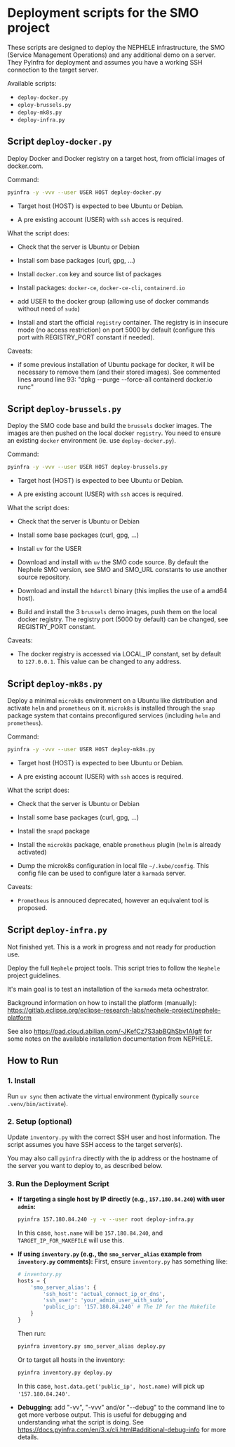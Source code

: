 # Deployment scripts for the SMO project

These scripts are designed to deploy the NEPHELE infrastructure, the SMO (Service Management Operations) and any additional demo on a server. They PyInfra for deployment and assumes you have a working SSH connection to the target server.

Available scripts:

-   `deploy-docker.py`
-   `eploy-brussels.py`
-   `deploy-mk8s.py`
-   `deploy-infra.py`


## Script `deploy-docker.py`

Deploy Docker and Docker registry on a target host, from official images of docker.com.

Command:
```bash
pyinfra -y -vvv --user USER HOST deploy-docker.py
```

-   Target host (HOST) is expected to bee Ubuntu or Debian.

-   A pre existing account (USER) with `ssh` acces is required.

What the script does:

-   Check that the server is Ubuntu or Debian

-   Install som base packages (curl, gpg, ...)

-   Install `docker.com` key and source list of packages

-   Install packages: `docker-ce`, `docker-ce-cli`, `containerd.io`

-   add USER to the docker group (allowing use of docker commands without need of `sudo`)

-  Install and start the official `registry` container. The registry is in insecure mode (no access restriction) on port 5000 by default (configure this port with REGISTRY_PORT constant if needed).


Caveats:

-   if some previous installation of Ubuntu package for docker, it will be necessary to remove them (and their stored images). See commented lines around line 93: "dpkg --purge --force-all containerd docker.io runc"

## Script `deploy-brussels.py`

Deploy the SMO code base and build the `brussels` docker images. The images are then pushed on the local docker `registry`. You need to ensure an existing `docker` environment (ie. use `deploy-docker.py`).

Command:
```bash
pyinfra -y -vvv --user USER HOST deploy-brussels.py
```

-   Target host (HOST) is expected to bee Ubuntu or Debian.

-   A pre existing account (USER) with `ssh` acces is required.

What the script does:

-   Check that the server is Ubuntu or Debian

-   Install some base packages (curl, gpg, ...)

-   Install `uv` for the USER

-   Download and install with `uv` the SMO code source. By default the Nephele SMO version, see SMO and SMO_URL constants to use another source repository.

-   Download and install the `hdarctl` binary (this implies the use of a amd64 host).

-   Build and install the 3 `brussels` demo images, push them on the local docker registry. The registry port (5000 by default) can be changed, see REGISTRY_PORT constant.

Caveats:

-   The docker registry is accessed via LOCAL_IP constant, set by default to `127.0.0.1`. This value can be changed to any address.


## Script `deploy-mk8s.py`

Deploy a minimal `microk8s` environment on a Ubuntu like distribution and activate `helm` and `prometheus` on it. `microk8s` is installed through the `snap` package system that contains preconfigured services (including `helm` and `prometheus`).

Command:
```bash
pyinfra -y -vvv --user USER HOST deploy-mk8s.py
```

-   Target host (HOST) is expected to bee Ubuntu or Debian.

-   A pre existing account (USER) with `ssh` acces is required.

What the script does:

-   Check that the server is Ubuntu or Debian

-   Install some base packages (curl, gpg, ...)

-   Install the `snapd` package

-   Install the `microk8s` package, enable `prometheus` plugin (`helm` is already activated)

-   Dump the microk8s configuration in local file `~/.kube/config`. This config file can be used to configure later a `karmada` server.


Caveats:

-   `Prometheus` is annouced deprecated, however an equivalent tool is proposed.



## Script `deploy-infra.py`

Not finished yet. This is a work in progress and not ready for production use.

Deploy the full `Nephele` project tools. This script tries to follow the `Nephele` project guidelines.


It's main goal is to test an installation of the `karmada` meta ochestrator.


Background information on how to install the platform (manually): https://gitlab.eclipse.org/eclipse-research-labs/nephele-project/nephele-platform

See also https://pad.cloud.abilian.com/-JKefCz7S3abBQhSbv1AIg# for some notes on the available installation documentation from NEPHELE.


## How to Run

### 1. Install

Run `uv sync` then activate the virtual environment (typically `source .venv/bin/activate`).

### 2. Setup (optional)

Update `inventory.py` with the correct SSH user and host information. The script assumes you have SSH access to the target server(s).

You may also call `pyinfra` directly with the ip address or the hostname of the server you want to deploy to, as described below.

### 3. Run the Deployment Script

*   **If targeting a single host by IP directly (e.g., `157.180.84.240`) with user `admin`:**
    ```bash
    pyinfra 157.180.84.240 -y -v --user root deploy-infra.py
    ```
    In this case, `host.name` will be `157.180.84.240`, and `TARGET_IP_FOR_MAKEFILE` will use this.

*   **If using `inventory.py` (e.g., the `smo_server_alias` example from `inventory.py` comments):**
    First, ensure `inventory.py` has something like:
    ```python
    # inventory.py
    hosts = {
        'smo_server_alias': {
            'ssh_host': 'actual_connect_ip_or_dns',
            'ssh_user': 'your_admin_user_with_sudo',
            'public_ip': '157.180.84.240' # The IP for the Makefile
        }
    }
    ```
    Then run:
    ```bash
    pyinfra inventory.py smo_server_alias deploy.py
    ```
    Or to target all hosts in the inventory:
    ```bash
    pyinfra inventory.py deploy.py
    ```
    In this case, `host.data.get('public_ip', host.name)` will pick up `'157.180.84.240'`.

* **Debugging**: add "-vv", "-vvv" and/or "--debug" to the command line to get more verbose output. This is useful for debugging and understanding what the script is doing. See <https://docs.pyinfra.com/en/3.x/cli.html#additional-debug-info> for more details.
